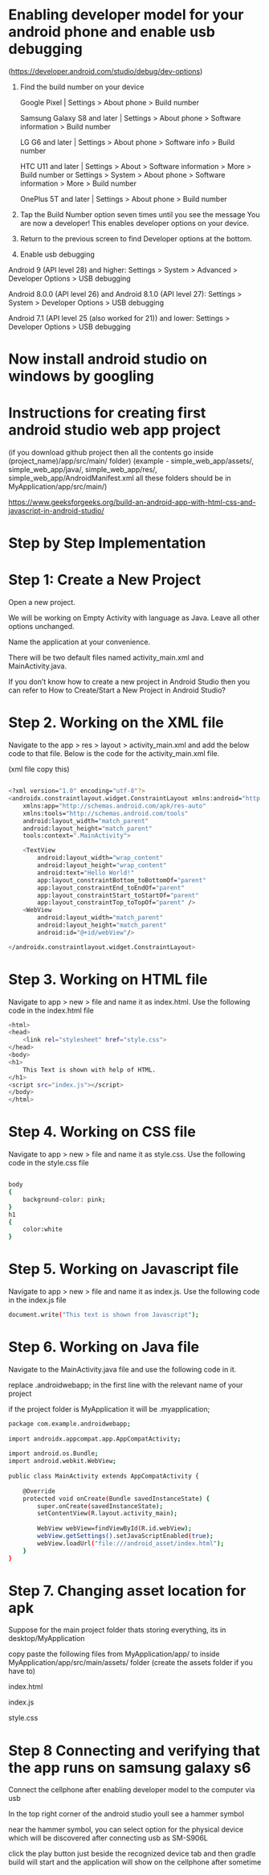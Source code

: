 Enabling developer model for your android phone and enable usb debugging
=========================================================================
(https://developer.android.com/studio/debug/dev-options)

1. Find the build number on your device 

	Google Pixel | Settings > About phone > Build number

	Samsung Galaxy S8 and later | Settings > About phone > Software information > Build number

	LG G6 and later | Settings > About phone > Software info > Build number

	HTC U11 and later | Settings > About > Software information > More > Build number or Settings > System > About phone > Software information > More > Build number

	OnePlus 5T and later | Settings > About phone > Build number



2. Tap the Build Number option seven times until you see the message You are now a developer! This enables developer options on your device.

3. Return to the previous screen to find Developer options at the bottom.

4. Enable usb debugging

Android 9 (API level 28) and higher: Settings > System > Advanced > Developer Options > USB debugging

Android 8.0.0 (API level 26) and Android 8.1.0 (API level 27): Settings > System > Developer Options > USB debugging

Android 7.1 (API level 25 (also worked for 21)) and lower: Settings > Developer Options > USB debugging





Now install android studio on windows by googling
=================================================



Instructions for creating first android studio web app project
==============================================================


(if you download github project then all the contents go inside (project_name)/app/src/main/ folder)
(example - simple_web_app/assets/, simple_web_app/java/, simple_web_app/res/, simple_web_app/AndroidManifest.xml all these folders should be in MyApplication/app/src/main/)




https://www.geeksforgeeks.org/build-an-android-app-with-html-css-and-javascript-in-android-studio/

Step by Step Implementation
===========================

Step 1: Create a New Project
============================

Open a new project.

We will be working on Empty Activity with language as Java. Leave all other options unchanged.

Name the application at your convenience.

There will be two default files named activity_main.xml and MainActivity.java.

If you don’t know how to create a new project in Android Studio then you can refer to How to Create/Start a New Project in Android Studio?  

Step 2. Working on the XML file
===============================

Navigate to the app > res > layout > activity_main.xml and add the below code to that file. Below is the code for the activity_main.xml file.

(xml file copy this)
```bash

<?xml version="1.0" encoding="utf-8"?>
<androidx.constraintlayout.widget.ConstraintLayout xmlns:android="http://schemas.android.com/apk/res/android"
    xmlns:app="http://schemas.android.com/apk/res-auto"
    xmlns:tools="http://schemas.android.com/tools"
    android:layout_width="match_parent"
    android:layout_height="match_parent"
    tools:context=".MainActivity">

    <TextView
        android:layout_width="wrap_content"
        android:layout_height="wrap_content"
        android:text="Hello World!"
        app:layout_constraintBottom_toBottomOf="parent"
        app:layout_constraintEnd_toEndOf="parent"
        app:layout_constraintStart_toStartOf="parent"
        app:layout_constraintTop_toTopOf="parent" />
    <WebView
        android:layout_width="match_parent"
        android:layout_height="match_parent"
        android:id="@+id/webView"/>

</androidx.constraintlayout.widget.ConstraintLayout>
```


Step 3. Working on HTML file
============================

Navigate to app > new > file and name it as index.html. Use the following code in the index.html file

```bash
<html>
<head>
    <link rel="stylesheet" href="style.css">
</head>
<body>
<h1>
    This Text is shown with help of HTML.
</h1>
<script src="index.js"></script>
</body>
</html>
```

Step 4. Working on CSS file
===========================

Navigate to app > new > file and name it as style.css. Use the following code in the style.css file

```bash

body
{
    background-color: pink;
}
h1
{
    color:white
}

```

Step 5. Working on Javascript file
==================================

Navigate to app > new > file and name it as index.js. Use the following code in the index.js file

```bash
document.write("This text is shown from Javascript");
```


Step 6. Working on Java file
============================

Navigate to the MainActivity.java file and use the following code in it.

replace .androidwebapp; in the first line with the relevant name of your project

if the project folder is MyApplication it will be .myapplication;

```bash
package com.example.androidwebapp;
  
import androidx.appcompat.app.AppCompatActivity;
  
import android.os.Bundle;
import android.webkit.WebView;
  
public class MainActivity extends AppCompatActivity {
  
    @Override
    protected void onCreate(Bundle savedInstanceState) {
        super.onCreate(savedInstanceState);
        setContentView(R.layout.activity_main);
  
        WebView webView=findViewById(R.id.webView);
        webView.getSettings().setJavaScriptEnabled(true);
        webView.loadUrl("file:///android_asset/index.html");
    }
}
```

Step 7. Changing asset location for apk
=======================================

Suppose for the main project folder thats storing everything, its in desktop/MyApplication

copy paste the following files from MyApplication/app/  to inside MyApplication/app/src/main/assets/ folder (create the assets folder if you have to)

index.html

index.js

style.css



Step 8 Connecting and verifying that the app runs on samsung galaxy s6
======================================================================

Connect the cellphone after enabling developer model to the computer via usb

In the top right corner of the android studio youll see a hammer symbol

near the hammer symbol, you can select option for the physical device which will be discovered after connecting usb as SM-S906L

click the play button just beside the recognized device tab and then gradle build will start and the application will show on the cellphone after sometime

